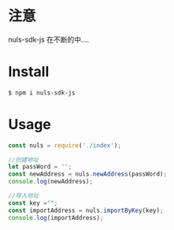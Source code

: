 # 注意
nuls-sdk-js 在不断的中....

# Install
```bash
$ npm i nuls-sdk-js
```

# Usage
```js
const nuls = require('./index');

//创建地址
let passWord = '';
const newAddress = nuls.newAddress(passWord);
console.log(newAddress);

//导入地址
const key ="";
const importAddress = nuls.importByKey(key);
console.log(importAddress);

```



